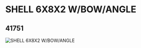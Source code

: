 # SHELL 6X8X2 W/BOW/ANGLE
## 41751
![SHELL 6X8X2 W/BOW/ANGLE](https://lc-www-live-s.legocdn.com/media/bricks/5/2/4161187.jpg)